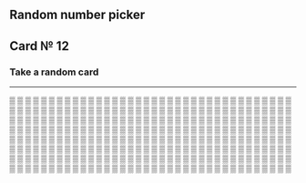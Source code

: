 ## Random number picker 

## Card № 12

### Take a random card
----
[▒](94.md) [▒](25.md) [▒](53.md) [▒](41.md) [▒](64.md) [▒](97.md) [▒](40.md) [▒](16.md) [▒](98.md) [▒](94.md) [▒](97.md) [▒](24.md) [▒](40.md) [▒](69.md) [▒](78.md) [▒](77.md) [▒](57.md) [▒](81.md) [▒](66.md) [▒](33.md) [▒](37.md) [▒](51.md) [▒](55.md) [▒](6.md) [▒](45.md) [▒](27.md) [▒](8.md) [▒](39.md) [▒](79.md) [▒](36.md) [▒](73.md) [▒](21.md) [▒](93.md) [▒](75.md) [▒](60.md) [▒](8.md) [▒](91.md) [▒](72.md) [▒](73.md) [▒](13.md) [▒](50.md) [▒](43.md) [▒](95.md) [▒](47.md) [▒](16.md) [▒](52.md) [▒](4.md) [▒](19.md) [▒](42.md) [▒](22.md) [▒](48.md) [▒](60.md) [▒](24.md) [▒](9.md) [▒](87.md) [▒](50.md) [▒](34.md) [▒](69.md) [▒](43.md) [▒](87.md) [▒](0.md) [▒](71.md) [▒](62.md) [▒](21.md) [▒](55.md) [▒](20.md) [▒](52.md) [▒](36.md) [▒](31.md) [▒](10.md) [▒](92.md) [▒](42.md) [▒](93.md) [▒](52.md) [▒](35.md) [▒](30.md) [▒](83.md) [▒](20.md) [▒](63.md) [▒](0.md) [▒](4.md) [▒](28.md) [▒](38.md) [▒](82.md) [▒](57.md) [▒](14.md) [▒](97.md) [▒](2.md) [▒](31.md) [▒](26.md) [▒](68.md) [▒](11.md) [▒](3.md) [▒](6.md) [▒](62.md) [▒](54.md) [▒](39.md) [▒](44.md) [▒](82.md) [▒](58.md) [▒](87.md) [▒](15.md) [▒](34.md) [▒](39.md) [▒](70.md) [▒](99.md) [▒](53.md) [▒](17.md) [▒](26.md) [▒](95.md) [▒](84.md) [▒](46.md) [▒](20.md) [▒](88.md) [▒](28.md) [▒](90.md) [▒](86.md) [▒](97.md) [▒](93.md) [▒](32.md) [▒](18.md) [▒](38.md) [▒](39.md) [▒](24.md) [▒](35.md) [▒](67.md) [▒](68.md) [▒](17.md) [▒](90.md) [▒](11.md) [▒](92.md) [▒](23.md) [▒](47.md) [▒](58.md) [▒](6.md) [▒](2.md) [▒](49.md) [▒](32.md) [▒](25.md) [▒](10.md) [▒](61.md) [▒](14.md) [▒](67.md) [▒](22.md) [▒](29.md) [▒](3.md) [▒](30.md) [▒](7.md) [▒](82.md) [▒](19.md) [▒](31.md) [▒](84.md) [▒](34.md) [▒](70.md) [▒](63.md) [▒](7.md) [▒](53.md) [▒](37.md) [▒](63.md) [▒](77.md) [▒](38.md) [▒](95.md) [▒](87.md) [▒](23.md) [▒](75.md) [▒](90.md) [▒](35.md) [▒](62.md) [▒](61.md) [▒](98.md) [▒](52.md) [▒](15.md) [▒](27.md) [▒](65.md) [▒](30.md) [▒](26.md) [▒](76.md) [▒](24.md) [▒](19.md) [▒](35.md) [▒](9.md) [▒](80.md) [▒](65.md) [▒](89.md) [▒](71.md) [▒](11.md) [▒](89.md) [▒](70.md) [▒](36.md) [▒](60.md) [▒](36.md) [▒](59.md) [▒](76.md) [▒](26.md) [▒](42.md) [▒](3.md) [▒](83.md) [▒](54.md) [▒](99.md) [▒](21.md) [▒](22.md) [▒](62.md) [▒](94.md) [▒](37.md) [▒](5.md) [▒](79.md) [▒](65.md) [▒](75.md) [▒](29.md) [▒](66.md) [▒](47.md) [▒](94.md) [▒](17.md) [▒](28.md) [▒](23.md) [▒](89.md) [▒](50.md) [▒](64.md) [▒](64.md) [▒](19.md) [▒](71.md) [▒](49.md) [▒](96.md) [▒](8.md) [▒](73.md) [▒](3.md) [▒](44.md) [▒](70.md) [▒](33.md) [▒](49.md) [▒](21.md) [▒](46.md) [▒](88.md) [▒](98.md) [▒](71.md) [▒](53.md) [▒](5.md) [▒](85.md) [▒](57.md) [▒](74.md) [▒](0.md) [▒](80.md) [▒](86.md) [▒](90.md) [▒](77.md) [▒](9.md) [▒](83.md) [▒](63.md) [▒](12.md) [▒](11.md) [▒](85.md) [▒](55.md) [▒](46.md) [▒](2.md) [▒](54.md) [▒](10.md) [▒](84.md) [▒](65.md) [▒](55.md) [▒](72.md) [▒](69.md) [▒](54.md) [▒](41.md) [▒](48.md) [▒](7.md) [▒](75.md) [▒](41.md) [▒](30.md) [▒](91.md) [▒](81.md) [▒](51.md) [▒](67.md) [▒](1.md) [▒](0.md) [▒](76.md) [▒](13.md) [▒](13.md) [▒](15.md) [▒](33.md) [▒](50.md) [▒](56.md) [▒](82.md) [▒](12.md) [▒](47.md) [▒](83.md) [▒](29.md) [▒](66.md) [▒](17.md) 
